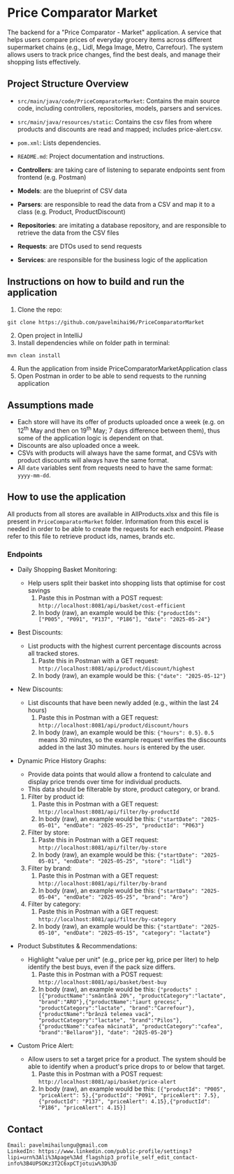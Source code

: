 # Price Comparator Market
The backend for a 
"Price Comparator - Market" application. 
A service that helps users compare prices of 
everyday grocery items across different supermarket 
chains (e.g., Lidl, Mega Image, Metro, Carrefour). 
The system allows users to track price changes, 
find the best deals, and manage their shopping lists effectively.

## Project Structure Overview

- `src/main/java/code/PriceComparatorMarket`: Contains the main source code, including controllers, repositories, models, parsers and services.
- `src/main/java/resources/static`: Contains the csv files from where products and discounts are read and mapped; includes price-alert.csv.
- `pom.xml`: Lists dependencies.
- `README.md`: Project documentation and instructions.


- **Controllers**: are taking care of listening to separate endpoints sent from frontend (e.g. Postman)

- **Models**: are the blueprint of CSV data

- **Parsers**: are responsible to read the data from a CSV and map it to a class (e.g. Product, ProductDiscount)

- **Repositories**: are imitating a database repository, and are responsible to retrieve the data from the CSV files

- **Requests**: are DTOs used to send requests

- **Services**: are responsible for the business logic of the application

## Instructions on how to build and run the application
1. Clone the repo: 
```
git clone https://github.com/pavelmihai96/PriceComparatorMarket
```
2. Open project in IntelliJ
3. Install dependencies while on folder path in terminal:
```
mvn clean install
```
4. Run the application from inside PriceComparatorMarketApplication class
5. Open Postman in order to be able to send requests to the running application

## Assumptions made
- Each store will have its offer of products uploaded once a week (e.g. on 12<sup>th</sup> May and then on 19<sup>th</sup> May; 7 days difference between them), thus some of the application logic is dependent on that.
- Discounts are also uploaded once a week.
- CSVs with products will always have the same format, and CSVs with product discounts will always have the same format.
- All `date` variables sent from requests need to have the same format: `yyyy-mm-dd`.

## How to use the application
All products from all stores are available in AllProducts.xlsx and this file is present in `PriceComparatorMarket` folder. Information from this excel is needed in order to be able to create the requests for each endpoint. Please refer to this file to retrieve product ids, names, brands etc.

### Endpoints

- Daily Shopping Basket Monitoring:
  - Help users split their basket into shopping lists that optimise for cost savings
    1. Paste this in Postman with a POST request: `http://localhost:8081/api/basket/cost-efficient`
    2. In body (raw), an example would be this: `{"productIds": ["P005", "P091", "P137", "P186"], "date": "2025-05-24"}`


- Best Discounts:
  - List products with the highest current percentage discounts across all tracked
  stores.
    1. Paste this in Postman with a GET request: `http://localhost:8081/api/product/discount/highest`
    2. In body (raw), an example would be this: `{"date": "2025-05-12"}`


- New Discounts:
  - List discounts that have been newly added (e.g., within the last 24 hours)
    1. Paste this in Postman with a GET request: `http://localhost:8081/api/product/discount/hours`
    2. In body (raw), an example would be this: `{"hours": 0.5}`. `0.5` means 30 minutes, so the example request verifies the discounts added in the last 30 minutes. `hours` is entered by the user.


- Dynamic Price History Graphs:
  - Provide data points that would allow a frontend to calculate and display price
  trends over time for individual products.
  - This data should be filterable by store, product category, or brand.
  1. Filter by product id:
     1. Paste this in Postman with a GET request: `http://localhost:8081/api/filter/by-productId`
     2. In body (raw), an example would be this: `{"startDate": "2025-05-01", "endDate": "2025-05-25", "productId": "P063"}`
  2. Filter by store:
     1. Paste this in Postman with a GET request: `http://localhost:8081/api/filter/by-store`
     2. In body (raw), an example would be this: `{"startDate": "2025-05-01", "endDate": "2025-05-25", "store": "lidl"}`
  3. Filter by brand:
     1. Paste this in Postman with a GET request: `http://localhost:8081/api/filter/by-brand`
     2. In body (raw), an example would be this: `{"startDate": "2025-05-04", "endDate": "2025-05-25", "brand": "Aro"}`
  4. Filter by category:
      1. Paste this in Postman with a GET request: `http://localhost:8081/api/filter/by-category`
      2. In body (raw), an example would be this: `{"startDate": "2025-05-10", "endDate": "2025-05-15", "category": "lactate"}`


- Product Substitutes & Recommendations:
    - Highlight "value per unit" (e.g., price per kg, price per liter) to help identify the
      best buys, even if the pack size differs.
      1. Paste this in Postman with a POST request: `http://localhost:8081/api/basket/best-buy`
      2. In body (raw), an example would be this: `{"products" : [{"productName":"smântână 20%", "productCategory":"lactate", "brand":"ARO"},{"productName":"iaurt grecesc", "productCategory":"lactate", "brand":"Carrefour"},{"productName":"brânză telemea vacă", "productCategory":"lactate", "brand":"Pilos"},{"productName":"cafea măcinată", "productCategory":"cafea", "brand":"Bellarom"}], "date": "2025-05-20"}`


- Custom Price Alert:
    - Allow users to set a target price for a product. The system should be able to
      identify when a product's price drops to or below that target.
        1. Paste this in Postman with a POST request: `http://localhost:8081/api/basket/price-alert`
        2. In body (raw), an example would be this: `[{"productId": "P005", "priceAlert": 5},{"productId": "P091", "priceAlert": 7.5},{"productId": "P137", "priceAlert": 4.15},{"productId": "P186", "priceAlert": 4.15}]`
    
## Contact
    Email: pavelmihailungu@gmail.com
    LinkedIn: https://www.linkedin.com/public-profile/settings?lipi=urn%3Ali%3Apage%3Ad_flagship3_profile_self_edit_contact-info%3B4UPSOKz3T2C6xpCTjotuiw%3D%3D
    






